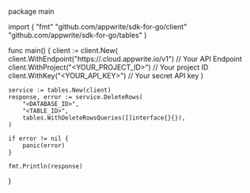 package main

import (
    "fmt"
    "github.com/appwrite/sdk-for-go/client"
    "github.com/appwrite/sdk-for-go/tables"
)

func main() {
    client := client.New(
        client.WithEndpoint("https://<REGION>.cloud.appwrite.io/v1") // Your API Endpoint
        client.WithProject("<YOUR_PROJECT_ID>") // Your project ID
        client.WithKey("<YOUR_API_KEY>") // Your secret API key
    )

    service := tables.New(client)
    response, error := service.DeleteRows(
        "<DATABASE_ID>",
        "<TABLE_ID>",
        tables.WithDeleteRowsQueries([]interface{}{}),
    )

    if error != nil {
        panic(error)
    }

    fmt.Println(response)
}
